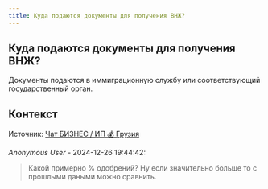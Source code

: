 ```yaml
---
title: Куда подаются документы для получения ВНЖ?
---
```


## Куда подаются документы для получения ВНЖ?

Документы подаются в иммиграционную службу или соответствующий государственный орган.

## Контекст

Источник: [Чат БИЗНЕС / ИП 💰 Грузия](https://t.me/ip_ge)

_Anonymous User_ - 2024-12-26 19:44:42:

> Какой примерно % одобрений? Ну если значительно больше то с прошлыми даными можно сравнить.

